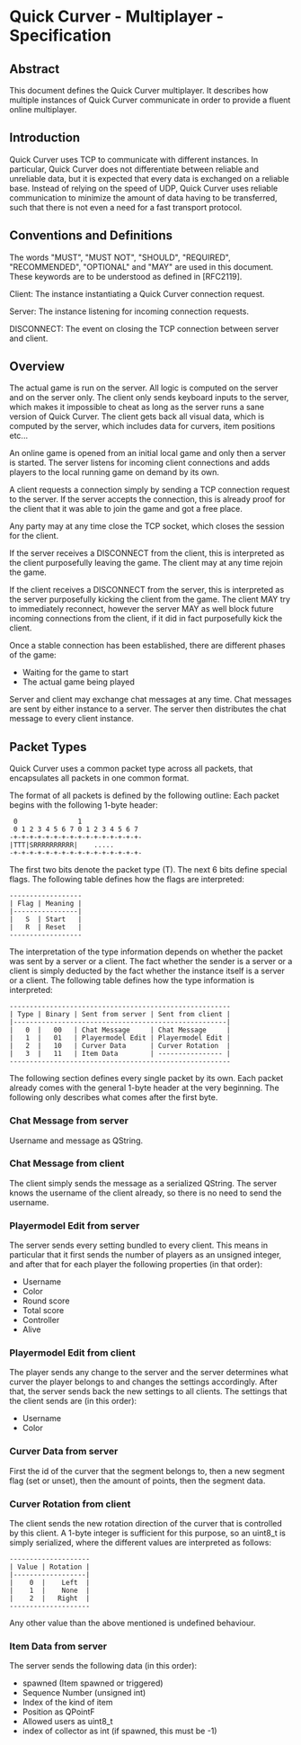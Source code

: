 # Quick Curver - Multiplayer - Specification

## Abstract

This document defines the Quick Curver multiplayer.
It describes how multiple instances of Quick Curver communicate in order
to provide a fluent online multiplayer.

## Introduction

Quick Curver uses TCP to communicate with different instances. In
particular, Quick Curver does not differentiate between reliable and
unreliable data, but it is expected that every data is exchanged on a
reliable base. Instead of relying on the speed of UDP, Quick Curver uses
reliable communication to minimize the amount of data having to be
transferred, such that there is not even a need for a fast transport
protocol.

## Conventions and Definitions

The words "MUST", "MUST NOT", "SHOULD", "REQUIRED", "RECOMMENDED",
"OPTIONAL" and "MAY" are used in this document. These keywords are to be
understood as defined in [RFC2119].

Client: The instance instantiating a Quick Curver connection request.

Server: The instance listening for incoming connection requests.

DISCONNECT: The event on closing the TCP connection between server and
client.

## Overview

The actual game is run on the server. All logic is computed on the
server and on the server only. The client only sends keyboard inputs to
the server, which makes it impossible to cheat as long as the server
runs a sane version of Quick Curver.
The client gets back all visual data, which is computed by the server,
which includes data for curvers, item positions etc...

An online game is opened from an initial local game and only then a
server is started. The server listens for incoming client connections
and adds players to the local running game on demand by its own.

A client requests a connection simply by sending a TCP connection
request to the server. If the server accepts the connection, this is
already proof for the client that it was able to join the game and got a
free place.

Any party may at any time close the TCP socket, which closes the session
for the client.

If the server receives a DISCONNECT from the client, this is interpreted
as the client purposefully leaving the game. The client may at any time
rejoin the game.

If the client receives a DISCONNECT from the server, this is interpreted
as the server purposefully kicking the client from the game. The client
MAY try to immediately reconnect, however the server MAY as well block
future incoming connections from the client, if it did in fact
purposefully kick the client.

Once a stable connection has been established, there are different
phases of the game:

* Waiting for the game to start
* The actual game being played

Server and client may exchange chat messages at any time.
Chat messages are sent by either instance to a server. The server then
distributes the chat message to every client instance.

## Packet Types

Quick Curver uses a common packet type across all packets, that
encapsulates all packets in one common format.

The format of all packets is defined by the following outline: Each
packet begins with the following 1-byte header:

```
 0               1
 0 1 2 3 4 5 6 7 0 1 2 3 4 5 6 7
-+-+-+-+-+-+-+-+-+-+-+-+-+-+-+-+-
|TTT|SRRRRRRRRRR|    .....
-+-+-+-+-+-+-+-+-+-+-+-+-+-+-+-+-
```

The first two bits denote the packet type (T). The next 6 bits define
special flags. The following table defines how the flags are interpreted:

```
------------------
| Flag | Meaning |
|----------------|
|   S  | Start   |
|   R  | Reset   |
------------------
```

The interpretation of the type information depends on whether the packet
was sent by a server or a client. The fact whether the sender is a
server or a client is simply deducted by the fact whether the instance
itself is a server or a client. The following table defines how the type
information is interpreted:

```
-------------------------------------------------------
| Type | Binary | Sent from server | Sent from client |
|-----------------------------------------------------|
|   0  |   00   | Chat Message     | Chat Message     |
|   1  |   01   | Playermodel Edit | Playermodel Edit |
|   2  |   10   | Curver Data      | Curver Rotation  |
|   3  |   11   | Item Data        | ---------------- |
-------------------------------------------------------
```

The following section defines every single packet by its own.
Each packet already comes with the general 1-byte header at the very
beginning. The following only describes what comes after the first byte.

### Chat Message from server

Username and message as QString.

### Chat Message from client
The client simply sends the message as a serialized QString. The server
knows the username of the client already, so there is no need to send
the username.

### Playermodel Edit from server

The server sends every setting bundled to every client.
This means in particular that it first sends the number of players as an
unsigned integer, and after that for each player the following properties (in
that order):

* Username
* Color
* Round score
* Total score
* Controller
* Alive

### Playermodel Edit from client

The player sends any change to the server and the server determines
what curver the player belongs to and changes the settings accordingly.
After that, the server sends back the new settings to all clients.
The settings that the client sends are (in this order):

* Username
* Color

### Curver Data from server

First the id of the curver that the segment belongs to, then a new
segment flag (set or unset), then the amount of points, then the segment data.

### Curver Rotation from client

The client sends the new rotation direction of the curver that is
controlled by this client. A 1-byte integer is sufficient for this
purpose, so an uint8_t is simply serialized, where the different values
are interpreted as follows:

```
--------------------
| Value | Rotation |
|------------------|
|    0  |    Left  |
|    1  |    None  |
|    2  |   Right  |
--------------------
```

Any other value than the above mentioned is undefined behaviour.

### Item Data from server

The server sends the following data (in this order):

* spawned (Item spawned or triggered)
* Sequence Number (unsigned int)
* Index of the kind of item
* Position as QPointF
* Allowed users as uint8_t
* index of collector as int (if spawned, this must be -1)
